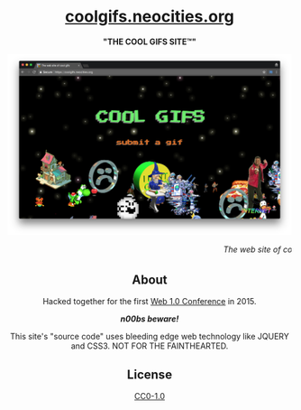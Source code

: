 <center>

# [coolgifs.neocities.org](http://coolgifs.neocities.org)

<blink>**"THE COOL GIFS SITE™"**</blink>

![screenshot](screenshot.png)

<marquee><i>The web site of cool gifs</i></marquee>

## About

Hacked together for the first [Web 1.0 Conference](http://websiteconf.neocities.org) in 2015.

_**n00bs beware!**_

This site's "source code" uses bleeding edge web technology like JQUERY and CSS3. NOT FOR THE FAINTHEARTED.

## License

[CC0-1.0](https://creativecommons.org/publicdomain/zero/1.0/)

</center>

